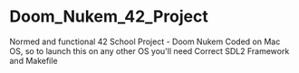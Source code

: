 # Doom_Nukem_42_Project
Normed and functional 42 School Project - Doom Nukem
Coded on Mac OS, so to launch this on any other OS you'll need Correct SDL2 Framework and Makefile
